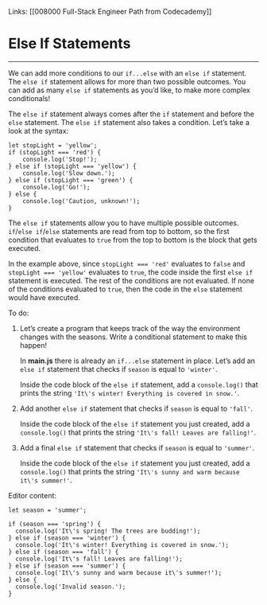 Links:  [[008000 Full-Stack Engineer Path from Codecademy]]
# Else If Statements
---
We can add more conditions to our `if...else` with an `else if` statement. The `else if` statement allows for more than two possible outcomes. You can add as many `else if` statements as you’d like, to make more complex conditionals!

The `else if` statement always comes after the `if` statement and before the `else` statement. The `else if` statement also takes a condition. Let’s take a look at the syntax:

```
let stopLight = 'yellow';
if (stopLight === 'red') {
	console.log('Stop!');
} else if (stopLight === 'yellow') {
	console.log('Slow down.');
} else if (stopLight === 'green') {
	console.log('Go!');
} else {
	console.log('Caution, unknown!');
}
```

The `else if` statements allow you to have multiple possible outcomes. `if`/`else if`/`else` statements are read from top to bottom, so the first condition that evaluates to `true` from the top to bottom is the block that gets executed.

In the example above, since `stopLight === 'red'` evaluates to `false` and `stopLight === 'yellow'` evaluates to `true`, the code inside the first `else if` statement is executed. The rest of the conditions are not evaluated. If none of the conditions evaluated to `true`, then the code in the `else` statement would have executed.

To do:
1. Let’s create a program that keeps track of the way the environment changes with the seasons. Write a conditional statement to make this happen!
	
	In **main.js** there is already an `if...else` statement in place. Let’s add an `else if` statement that checks if `season` is equal to `'winter'`.
	
	Inside the code block of the `else if` statement, add a `console.log()` that prints the string `'It\'s winter! Everything is covered in snow.'`.

2. Add another `else if` statement that checks if `season` is equal to `'fall'`.
	
	Inside the code block of the `else if` statement you just created, add a `console.log()` that prints the string `'It\'s fall! Leaves are falling!'`.

3. Add a final `else if` statement that checks if `season` is equal to `'summer'`.
	
	Inside the code block of the `else if` statement you just created, add a `console.log()` that prints the string `'It\'s sunny and warm because it\'s summer!'`.

Editor content:

	let season = 'summer';

	if (season === 'spring') {
	  console.log('It\'s spring! The trees are budding!');
	} else if (season === 'winter') {
	  console.log('It\'s winter! Everything is covered in snow.');
	} else if (season === 'fall') {
	  console.log('It\'s fall! Leaves are falling!');
	} else if (season === 'summer') {
	  console.log('It\'s sunny and warm because it\'s summer!');
	} else {
	  console.log('Invalid season.');
	}